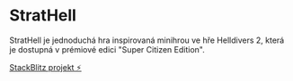 # StratHell

StratHell je jednoduchá hra inspirovaná minihrou ve hře Helldivers 2, která je dostupná v prémiové edici "Super Citizen Edition".

[StackBlitz projekt ⚡️](https://stackblitz.com/~/github.com/Kuldas/helldivers-app)